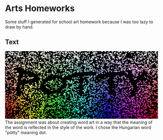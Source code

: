 # Arts Homeworks

Some stuff I generated for school art homework because I was too lazy to draw by hand.

## Text
![xd](text.png)
The assignment was about creating word art in a way that the meaning of the word is reflected in the style of the work. I chose the Hungarian word "pötty" meaning dot.
